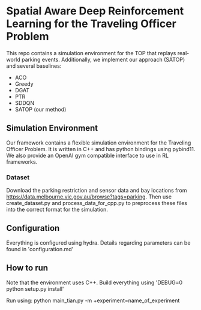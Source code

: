 # Spatial Aware Deep Reinforcement Learning for the Traveling Officer Problem
This repo contains a simulation environment for the TOP that replays real-world parking events.
Additionally, we implement our approach (SATOP) and several baselines:
* ACO
* Greedy
* DGAT
* PTR
* SDDQN
* SATOP (our method)



## Simulation Environment
Our framework contains a flexible simulation environment for the Traveling Officer Problem. It is written in C++ and has python bindings using pybind11. We also provide an OpenAI gym compatible interface to use in RL frameworks. 
### Dataset
Download the parking restriction and sensor data and bay locations from https://data.melbourne.vic.gov.au/browse?tags=parking.
Then use create_dataset.py and process_data_for_cpp.py to preprocess these files into the correct format for the simulation.

## Configuration
Everything is configured using hydra. Details regarding parameters can be found in 'configuration.md'

## How to run

Note that the environment uses C++. Build everything using 'DEBUG=0 python setup.py install'

Run using:
python main_tian.py -m +experiment=name_of_experiment